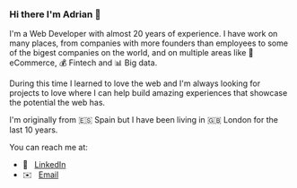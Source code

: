 ### Hi there I'm Adrian 👋

I'm a Web Developer with almost 20 years of experience. I have work on many places, from companies with more founders than employees to some of the bigest companies on the world, and on multiple areas like 🛒 eCommerce, 💰 Fintech and 📊 Big data.

During this time I learned to love the web and I'm always looking for projects to love where I can help build amazing experiences that showcase the potential the web has.

I'm originally from 🇪🇸 Spain but I have been living in  🇬🇧 London for the last 10 years.

You can reach me at:

- 🔗  &nbsp; [LinkedIn](https://www.linkedin.com/in/adrianseijo/?lipi=urn%3Ali%3Apage%3Ad_flagship3_feed%3B3epAHBqRTXaSH4E%2BE8qJjg%3D%3D)
- ✉️ &nbsp; [Email](mailto:kileras+github@gmail.com)

<!--
**kileras/kileras** is a ✨ _special_ ✨ repository because its `README.md` (this file) appears on your GitHub profile.

Here are some ideas to get you started:

- 🔭 I’m currently working on ...
- 🌱 I’m currently learning ...
- 👯 I’m looking to collaborate on ...
- 🤔 I’m looking for help with ...
- 💬 Ask me about ...
- How to reach me: ...
- 😄 Pronouns: ...
- ⚡ Fun fact: ...
-->
